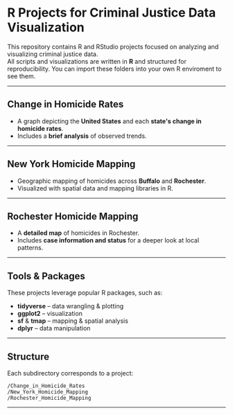 # R Projects for Criminal Justice Data Visualization

This repository contains R and RStudio projects focused on analyzing and visualizing criminal justice data.  
All scripts and visualizations are written in **R** and structured for reproducibility.
You can import these folders into your own R enviroment to see them.

---

## Change in Homicide Rates
- A graph depicting the **United States** and each **state's change in homicide rates**.  
- Includes a **brief analysis** of observed trends.

---

## New York Homicide Mapping
- Geographic mapping of homicides across **Buffalo** and **Rochester**.  
- Visualized with spatial data and mapping libraries in R.

---

## Rochester Homicide Mapping
- A **detailed map** of homicides in Rochester.  
- Includes **case information and status** for a deeper look at local patterns.

---

## Tools & Packages
These projects leverage popular R packages, such as:
- **tidyverse** – data wrangling & plotting
- **ggplot2** – visualization
- **sf** & **tmap** – mapping & spatial analysis
- **dplyr** – data manipulation

---

## Structure
Each subdirectory corresponds to a project:
```
/Change_in_Homicide_Rates
/New_York_Homicide_Mapping
/Rochester_Homicide_Mapping
```

---
